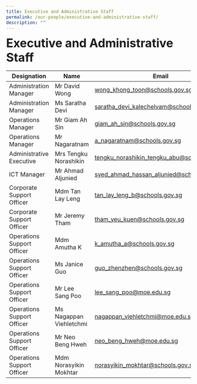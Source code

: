 ```yaml
---
title: Executive and Administrative Staff
permalink: /our-people/executive-and-administrative-staff/
description: ""
---
```

**<font size=6>Executive and Administrative Staff</font>**


| Designation | Name | Email |
| -------- | -------- | -------- |
|Administration Manager|Mr David Wong| wong_khong_toon@schools.gov.sg |
|Administration Manager|Ms Saratha Devi| saratha_devi_kalechelvam@schools.gov.sg|
|Operations Manager|Mr Giam Ah Sin | giam_ah_sin@schools.gov.sg|
|Operations Manager|Mr Nagaratnam | a_nagaratnam@schools.gov.sg|
|Administrative Executive|Mrs Tengku Norashikin| tengku_norashikin_tengku_abu@schools.gov.sg|
|ICT Manager|Mr Ahmad Aljunied|syed_ahmad_hassan_aljunied@schools.gov.sg|
|Corporate Support Officer|Mdm Tan Lay Leng|tan_lay_leng_b@schools.gov.sg|
|Corporate Support Officer|Mr Jeremy Tham|tham_yeu_kuen@schools.gov.sg|
|Operations Support Officer|Mdm Amutha K|k_amutha_a@schools.gov.sg|
|Operations Support Officer|Ms Janice Guo| guo_zhenzhen@schools.gov.sg|
|Operations Support Officer|Mr Lee Sang Poo|lee_sang_poo@moe.edu.sg|
|Operations Support Officer|Ms Nagappan Viehletchmi|nagappan_viehletchmi@moe.edu.sg|
|Operations Support Officer|Mr Neo Beng Hweh|neo_beng_hweh@moe.edu.sg|
|Operations Support Officer|Mdm Norasyikin Mokhtar|norasyikin_mokhtar@schools.gov.sg|